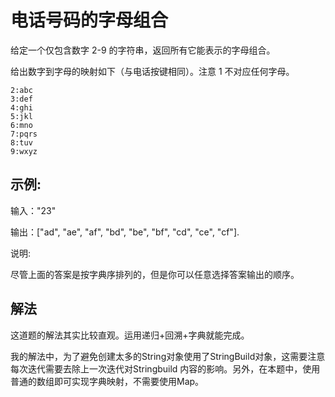 #  电话号码的字母组合
给定一个仅包含数字 2-9 的字符串，返回所有它能表示的字母组合。

给出数字到字母的映射如下（与电话按键相同）。注意 1 不对应任何字母。
```
2:abc
3:def
4:ghi
5:jkl
6:mno
7:pqrs
8:tuv
9:wxyz
```
## 示例:

输入："23"

输出：["ad", "ae", "af", "bd", "be", "bf", "cd", "ce", "cf"].

说明:

尽管上面的答案是按字典序排列的，但是你可以任意选择答案输出的顺序。
## 解法
这道题的解法其实比较直观。运用递归+回溯+字典就能完成。

我的解法中，为了避免创建太多的String对象使用了StringBuild对象，这需要注意每次迭代需要去除上一次迭代对Stringbuild
内容的影响。另外，在本题中，使用普通的数组即可实现字典映射，不需要使用Map。